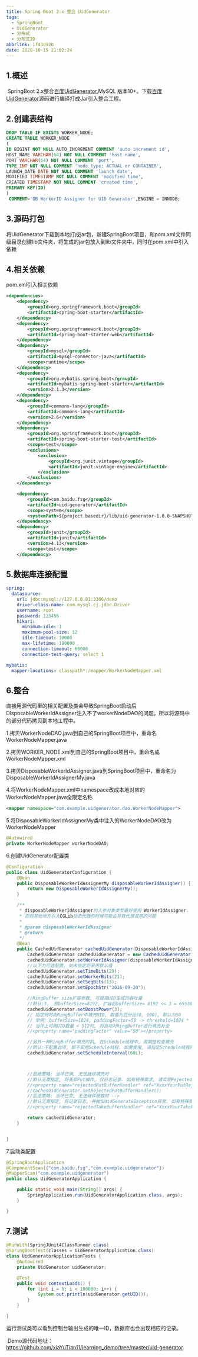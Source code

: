 ```yaml
---
title: Spring Boot 2.x 整合 UidGenerator
tags:
  - SpringBoot
  - UidGenerator
  - 分布式
  - 分布式ID
abbrlink: 1f43d92b
date: 2020-10-15 21:02:24
---
```


## 1.概述

​	SpringBoot 2.x整合[百度UidGenerator](https://github.com/baidu/uid-generator),MySQL 版本10+。下载[百度UidGenerator](https://github.com/baidu/uid-generator)源码进行编译打成Jar引入整合工程。

<!-- more -->

## 2.创建表结构

```sql
DROP TABLE IF EXISTS WORKER_NODE;
CREATE TABLE WORKER_NODE
(
ID BIGINT NOT NULL AUTO_INCREMENT COMMENT 'auto increment id',
HOST_NAME VARCHAR(64) NOT NULL COMMENT 'host name',
PORT VARCHAR(64) NOT NULL COMMENT 'port',
TYPE INT NOT NULL COMMENT 'node type: ACTUAL or CONTAINER',
LAUNCH_DATE DATE NOT NULL COMMENT 'launch date',
MODIFIED TIMESTAMP NOT NULL COMMENT 'modified time',
CREATED TIMESTAMP NOT NULL COMMENT 'created time',
PRIMARY KEY(ID)
)
 COMMENT='DB WorkerID Assigner for UID Generator',ENGINE = INNODB;
```

## 3.源码打包

​	将UidGenerator下载到本地打成jar包，新建SpringBoot项目，和pom.xml文件同级目录创建lib文件夹，将生成的jar包放入到lib文件夹中，同时在pom.xml中引入依赖

## 4.相关依赖

pom.xml引入相关依赖

```xml
<dependencies>
    <dependency>
        <groupId>org.springframework.boot</groupId>
        <artifactId>spring-boot-starter</artifactId>
    </dependency>
    <dependency>
        <groupId>org.springframework.boot</groupId>
        <artifactId>spring-boot-starter-web</artifactId>
    </dependency>
    <dependency>
        <groupId>mysql</groupId>
        <artifactId>mysql-connector-java</artifactId>
        <scope>runtime</scope>
    </dependency>
    <dependency>
        <groupId>org.mybatis.spring.boot</groupId>
        <artifactId>mybatis-spring-boot-starter</artifactId>
        <version>2.1.3</version>
    </dependency>
    <dependency>
        <groupId>commons-lang</groupId>
        <artifactId>commons-lang</artifactId>
        <version>2.6</version>
    </dependency>
    <dependency>
        <groupId>org.springframework.boot</groupId>
        <artifactId>spring-boot-starter-test</artifactId>
        <scope>test</scope>
        <exclusions>
            <exclusion>
                <groupId>org.junit.vintage</groupId>
                <artifactId>junit-vintage-engine</artifactId>
            </exclusion>
        </exclusions>
    </dependency>

    <dependency>
        <groupId>com.baidu.fsg</groupId>
        <artifactId>uid-generator</artifactId>
        <scope>system</scope>
        <systemPath>${project.basedir}/lib/uid-generator-1.0.0-SNAPSHOT.jar</systemPath>
    </dependency>
    <dependency>
        <groupId>junit</groupId>
        <artifactId>junit</artifactId>
        <version>4.13</version>
        <scope>test</scope>
    </dependency>
```

## 5.数据库连接配置

```yaml
spring:
  datasource:
    url: jdbc:mysql://127.0.0.01:3306/demo
    driver-class-name: com.mysql.cj.jdbc.Driver
    username: root
    password: 123456
    hikari:
      minimum-idle: 1
      maximum-pool-size: 12
      idle-timeout: 10000
      max-lifetime: 180000
      connection-timeout: 60000  
      connection-test-query: select 1

mybatis:
  mapper-locations: classpath*:/mapper/WorkerNodeMapper.xml
```

## 6.整合

​	直接用源代码里的相关配置及类会导致SpringBoot启动后DisposableWorkerIdAssigner注入不了workerNodeDAO的问题。所以将源码中的部分代码拷贝到本地工程中。

1.拷贝WorkerNodeDAO.java到自己的SpringBoot项目中，重命名WorkerNodeMapper.java

2.拷贝WORKER_NODE.xml到自己的SpringBoot项目中，重命名成WorkerNodeMapper.xml

3.拷贝DisposableWorkerIdAssigner.java到SpringBoot项目中，重命名为DisposableWorkerIdAssignerMy.java

4.将WorkerNodeMapper.xml中namespace改成本地对应的WorkerNodeMapper.java全限定名称

```xml
<mapper namespace="com.example.uidgenerator.dao.WorkerNodeMapper">
```

5.将DisposableWorkerIdAssignerMy类中注入的WorkerNodeDAO改为WorkerNodeMapper

```java
@Autowired
private WorkerNodeMapper workerNodeDAO;
```



6.创建UidGenerator配置类

```java
@Configuration
public class UidGeneratorConfiguration {
    @Bean
    public DisposableWorkerIdAssignerMy disposableWorkerIdAssigner() {
        return new DisposableWorkerIdAssignerMy();
    }

    /**
     * disposableWorkerIdAssigner的入参对象类型最好使用 WorkerIdAssigner，
     * 否则其他地方引入CGLib动态代理的时候可能会导致代理混用的问题
     *
     * @param disposableWorkerIdAssigner
     * @return
     */
    @Bean
    public CachedUidGenerator cachedUidGenerator(DisposableWorkerIdAssignerMy disposableWorkerIdAssigner){
        CachedUidGenerator cachedUidGenerator = new CachedUidGenerator();
        cachedUidGenerator.setWorkerIdAssigner(disposableWorkerIdAssigner);
        //以下为可选配置, 如未指定将采用默认值
        cachedUidGenerator.setTimeBits(29);
        cachedUidGenerator.setWorkerBits(21);
        cachedUidGenerator.setSeqBits(13);
        cachedUidGenerator.setEpochStr("2016-09-20");

        //RingBuffer size扩容参数, 可提高UID生成的吞吐量
        //默认:3， 原bufferSize=8192, 扩容后bufferSize= 8192 << 3 = 65536
        cachedUidGenerator.setBoostPower(3);
        // 指定何时向RingBuffer中填充UID, 取值为百分比(0, 100), 默认为50
        // 举例: bufferSize=1024, paddingFactor=50 -> threshold=1024 * 50 / 100 = 512.
        // 当环上可用UID数量 < 512时, 将自动对RingBuffer进行填充补全
        //<property name="paddingFactor" value="50"></property>

        //另外一种RingBuffer填充时机, 在Schedule线程中, 周期性检查填充
        //默认:不配置此项, 即不实用Schedule线程. 如需使用, 请指定Schedule线程时间间隔, 单位:秒
        cachedUidGenerator.setScheduleInterval(60L);



        //拒绝策略: 当环已满, 无法继续填充时
        //默认无需指定, 将丢弃Put操作, 仅日志记录. 如有特殊需求, 请实现RejectedPutBufferHandler接口(支持Lambda表达式)
        //<property name="rejectedPutBufferHandler" ref="XxxxYourPutRejectPolicy"></property>
        //cachedUidGenerator.setRejectedPutBufferHandler();
        //拒绝策略: 当环已空, 无法继续获取时 -->
        //默认无需指定, 将记录日志, 并抛出UidGenerateException异常. 如有特殊需求, 请实现RejectedTakeBufferHandler接口(支持Lambda表达式) -->
        //<property name="rejectedTakeBufferHandler" ref="XxxxYourTakeRejectPolicy"></property>

        return cachedUidGenerator;
    }


}

```

7.启动类配置

```java
@SpringBootApplication
@ComponentScan({"com.baidu.fsg","com.example.uidgenerator"})
@MapperScan("com.example.uidgenerator")
public class UidGeneratorApplication {

	public static void main(String[] args) {
		SpringApplication.run(UidGeneratorApplication.class, args);
	}

}
```

## 7.测试

```java
@RunWith(SpringJUnit4ClassRunner.class)
@SpringBootTest(classes = UidGeneratorApplication.class)
class UidGeneratorApplicationTests {
    @Autowired
    private UidGenerator uidGenerator;

    @Test
    public void contextLoads() {
        for (int i = 0; i < 100000; i++) {
            System.out.println(uidGenerator.getUID());
        }
    }

}
```

​	运行测试类可以看到控制台输出生成的唯一ID，数据库也会出现相应的记录。

​	Demo源代码地址：https://github.com/xiaYuTian11/learning_demo/tree/master/uid-generator

